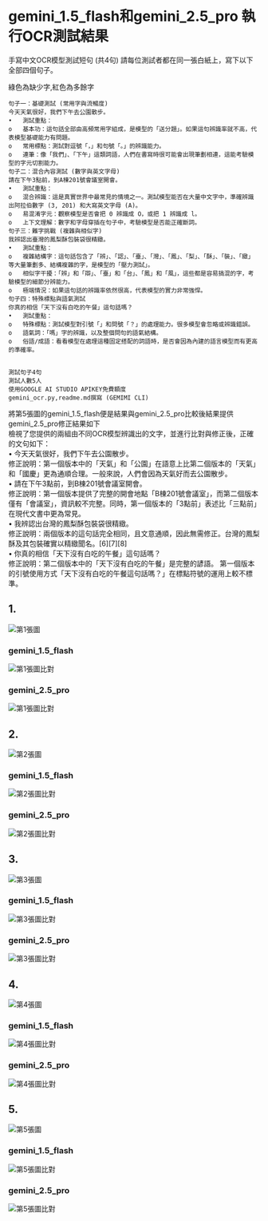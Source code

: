 # gemini_1.5_flash和gemini_2.5_pro 執行OCR測試結果
手寫中文OCR模型測試短句 (共4句) 請每位測試者都在同一張白紙上，寫下以下全部四個句子。<br>

綠色為缺少字,紅色為多餘字

```寫中文OCR模型測試短句
句子一：基礎測試 (常用字與流暢度)
今天天氣很好，我們下午去公園散步。
•	測試重點：
o	基本功：這句話全部由高頻常用字組成，是模型的「送分題」。如果這句辨識率就不高，代表模型基礎能力有問題。
o	常用標點：測試對逗號「，」和句號「。」的辨識能力。
o	連筆：像「我們」、「下午」這類詞語，人們在書寫時很可能會出現筆劃相連，這能考驗模型的字元切割能力。
句子二：混合內容測試 (數字與英文字母)
請在下午3點前，到A棟201號會議室開會。
•	測試重點：
o	混合辨識：這是真實世界中最常見的情境之一。測試模型能否在大量中文字中，準確辨識出阿拉伯數字 (3, 201) 和大寫英文字母 (A)。
o	易混淆字元：觀察模型是否會把 0 辨識成 O，或把 1 辨識成 l。
o	上下文理解：數字和字母穿插在句子中，考驗模型是否能正確斷詞。
句子三：難字挑戰 (複雜與相似字)
我辨認出臺灣的鳳梨酥包裝袋很精緻。
•	測試重點：
o	複雜結構字：這句話包含了「辨」、「認」、「臺」、「灣」、「鳳」、「梨」、「酥」、「裝」、「緻」等大量筆劃多、結構複雜的字，是模型的「壓力測試」。
o	相似字干擾：「辨」和「辯」、「臺」和「台」、「鳳」和「風」，這些都是容易搞混的字，考驗模型的細節分辨能力。
o	極端情況：如果這句話的辨識率依然很高，代表模型的實力非常強悍。
句子四：特殊標點與語氣測試
你真的相信「天下沒有白吃的午餐」這句話嗎？
•	測試重點：
o	特殊標點：測試模型對引號「」和問號「？」的處理能力。很多模型會忽略或辨識錯誤。
o	語氣詞：「嗎」字的辨識，以及整個問句的語氣結構。
o	俗語/成語：看看模型在處理這種固定搭配的詞語時，是否會因為內建的語言模型而有更高的準確率。


測試句子4句
測試人數5人
使用GOOGLE AI STUDIO APIKEY免費額度
gemini_ocr.py,readme.md撰寫 (GEMIMI CLI)
```

將第5張圖的gemini_1.5_flash便是結果與gemini_2.5_pro比較後結果提供gemini_2.5_pro修正結果如下<br>
檢視了您提供的兩組由不同OCR模型辨識出的文字，並進行比對與修正後，正確的文句如下：<br>
•	今天天氣很好，我們下午去公園散步。<br>
修正說明：第一個版本中的「天氣」和「公園」在語意上比第二個版本的「天氣」和「國慶」更為通順合理。一般來說，人們會因為天氣好而去公園散步。<br>
•	請在下午3點前，到B棟201號會議室開會。<br>
修正說明：第一個版本提供了完整的開會地點「B棟201號會議室」，而第二個版本僅有「會議室」，資訊較不完整。同時，第一個版本的「3點前」表述比「三點前」在現代文書中更為常見。<br>
•	我辨認出台灣的鳳梨酥包裝袋很精緻。<br>
修正說明：兩個版本的這句話完全相同，且文意通順，因此無需修正。台灣的鳳梨酥及其包裝確實以精緻聞名。[6][7][8]<br>
•	你真的相信「天下沒有白吃的午餐」這句話嗎？<br>
修正說明：第二個版本中的「天下沒有白吃的午餐」是完整的諺語。 第一個版本的引號使用方式「天下沒有白吃的午餐這句話嗎？」在標點符號的運用上較不標準。<br>



## 1.
![第1張圖](input/1.png)
### gemini_1.5_flash </br>
![第1張圖比對](gemini_1.5_flash_output/1_1.5.png)
### gemini_2.5_pro </br>
![第1張圖比對](gemini_2.5_pro_output/1_2.5.png)

## 2.
![第2張圖](input/2.png)
### gemini_1.5_flash </br>
![第2張圖比對](gemini_1.5_flash_output/2_1.5.png)
### gemini_2.5_pro </br>
![第2張圖比對](gemini_2.5_pro_output/2_2.5.png)


## 3.
![第3張圖](input/3.png)
### gemini_1.5_flash </br>
![第3張圖比對](gemini_1.5_flash_output/3_1.5.png)
### gemini_2.5_pro </br>
![第3張圖比對](gemini_2.5_pro_output/3_2.5.png)

## 4.
![第4張圖](input/4.png)
### gemini_1.5_flash</br>
![第4張圖比對](gemini_1.5_flash_output/4_1.5.png)
### gemini_2.5_pro </br>
![第4張圖比對](gemini_2.5_pro_output/4_2.5.png)


## 5.
![第5張圖](input/5.png)
### gemini_1.5_flash</br>
![第5張圖比對](gemini_1.5_flash_output/5_1.5.png)
### gemini_2.5_pro </br>
![第5張圖比對](gemini_2.5_pro_output/5_2.5.png)




